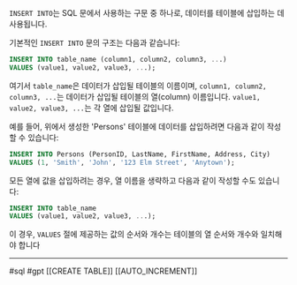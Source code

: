 `INSERT INTO`는 SQL 문에서 사용하는 구문 중 하나로, 데이터를 테이블에 삽입하는 데 사용됩니다.

기본적인 `INSERT INTO` 문의 구조는 다음과 같습니다:
```sql
INSERT INTO table_name (column1, column2, column3, ...)
VALUES (value1, value2, value3, ...);

```
여기서 `table_name`은 데이터가 삽입될 테이블의 이름이며, `column1, column2, column3, ...`는 데이터가 삽입될 테이블의 열(column) 이름입니다. `value1, value2, value3, ...`는 각 열에 삽입될 값입니다.

예를 들어, 위에서 생성한 'Persons' 테이블에 데이터를 삽입하려면 다음과 같이 작성할 수 있습니다:
```sql
INSERT INTO Persons (PersonID, LastName, FirstName, Address, City)
VALUES (1, 'Smith', 'John', '123 Elm Street', 'Anytown');

```

모든 열에 값을 삽입하려는 경우, 열 이름을 생략하고 다음과 같이 작성할 수도 있습니다:
```sql
INSERT INTO table_name
VALUES (value1, value2, value3, ...);

```

이 경우, `VALUES` 절에 제공하는 값의 순서와 개수는 테이블의 열 순서와 개수와 일치해야 합니다

---
#sql #gpt [[CREATE TABLE]] [[AUTO_INCREMENT]]